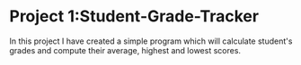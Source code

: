 #  Project 1:Student-Grade-Tracker
In this project I have created a simple program which will calculate student's  grades and compute their average, highest and lowest scores.
